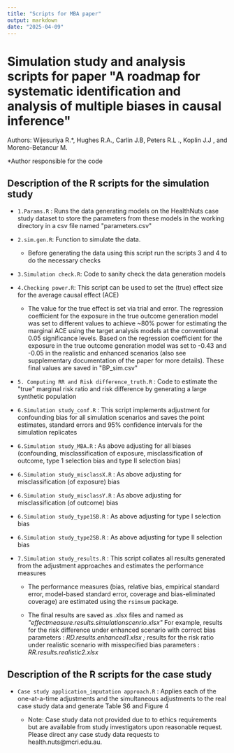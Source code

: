```yaml
---
title: "Scripts for MBA paper"
output: markdown
date: "2025-04-09"
---
```


# Simulation study and analysis scripts for paper "A roadmap for systematic identification and analysis of multiple biases in causal inference"

Authors: Wijesuriya R.\*, Hughes R.A., Carlin J.B, Peters R.L ., Koplin J.J , and Moreno-Betancur M.

\*Author responsible for the code

## Description of the R scripts for the simulation study

-   `1.Params.R` : Runs the data generating models on the HealthNuts case study dataset to store the parameters from these models in the working directory in a csv file named "parameters.csv"

-   `2.sim.gen.R`: Function to simulate the data.

    -   Before generating the data using this script run the scripts 3 and 4 to do the necessary checks

-   `3.Simulation check.R`: Code to sanity check the data generation models

-   `4.Checking power.R`: This script can be used to set the (true) effect size for the average causal effect (ACE)

    -   The value for the true effect is set via trial and error. The regression coefficient for the exposure in the true outcome generation model was set to different values to achieve \~80% power for estimating the marginal ACE using the target analysis models at the conventional 0.05 significance levels. Based on the regression coefficient for the exposure in the true outcome generation model was set to -0.43 and -0.05 in the realistic and enhanced scenarios (also see supplementary documentation of the paper for more details). These final values are saved in "BP_sim.csv"

-   `5. Computing RR and Risk difference_truth.R` : Code to estimate the "true" marginal risk ratio and risk difference by generating a large synthetic population

-   `6.Simulation study_conf.R` : This script implements adjustment for confounding bias for all simulation scenarios and saves the point estimates, standard errors and 95% confidence intervals for the simulation replicates

-   `6.Simulation study_MBA.R` : As above adjusting for all biases (confounding, misclassification of exposure, misclassification of outcome, type 1 selection bias and type II selection bias)

-   `6.Simulation study_misclassX.R` : As above adjusting for misclassification (of exposure) bias

-   `6.Simulation study_misclassY.R` : As above adjusting for misclassification (of outcome) bias

-   `6.Simulation study_type1SB.R` : As above adjusting for type I selection bias

-   `6.Simulation study_type2SB.R` : As above adjusting for type II selection bias

-   `7.Simulation study_results.R` : This script collates all results generated from the adjustment approaches and estimates the performance measures

    -   The performance measures (bias, relative bias, empirical standard error, model-based standard error, coverage and bias-eliminated coverage) are estimated using the `rsimsum` package.

    -   The final results are saved as .xlsx files and named as *"effectmeasure.results.simulationscenrio.xlsx"* For example, results for the risk difference under enhanced scenario with correct bias parameters : *RD.results.enhanced1.xlsx ;* results for the risk ratio under realistic scenario with misspecified bias parameters : *RR.results.realistic2.xlsx*

## Description of the R scripts for the case study

-   `Case study application_imputation approach.R` : Applies each of the one-at-a-time adjustments and the simultaneous adjustments to the real case study data and generate Table S6 and Figure 4

    -   Note: Case study data not provided due to to ethics requirements but are available from study investigators upon reasonable request. Please direct any case study data requests to health.nuts\@mcri.edu.au.
